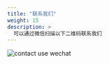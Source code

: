```yaml
---
title: "联系我们"
weight: 15
description: >
  可以通过微信扫描以下二维码联系我们
---
```


![contact use wechat](https://www.yunion.cn/static/skillcode.png)
